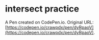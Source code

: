 # intersect practice

A Pen created on CodePen.io. Original URL: [https://codepen.io/crawpdx/pen/dyRpaoV](https://codepen.io/crawpdx/pen/dyRpaoV).


